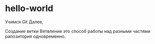 # hello-world
Учимся Git
Далее, 

Создание ветки
Ветвление это способ работы над разными частями рапозитория одновременно.
